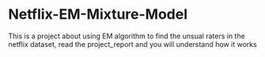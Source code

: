 # Netflix-EM-Mixture-Model
This is a project about using EM algorithm to find the unsual raters in the netflix dataset, read the project_report and you will understand how it works
